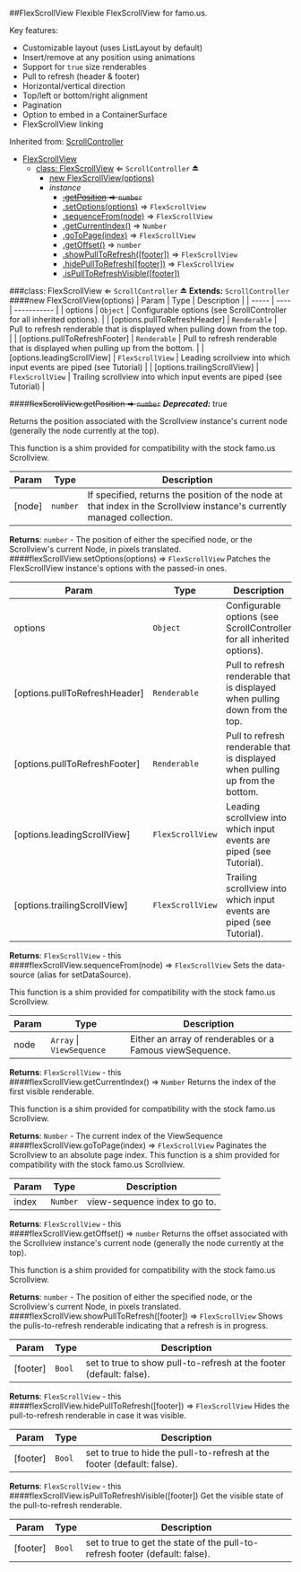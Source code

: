 <a name="module_FlexScrollView"></a>
##FlexScrollView
Flexible FlexScrollView for famo.us.

Key features:
-    Customizable layout (uses ListLayout by default)
-    Insert/remove at any position using animations
-    Support for `true` size renderables
-    Pull to refresh (header & footer)
-    Horizontal/vertical direction
-    Top/left or bottom/right alignment
-    Pagination
-    Option to embed in a ContainerSurface
-    FlexScrollView linking

Inherited from: [ScrollController](./ScrollController.md)


* [FlexScrollView](#module_FlexScrollView)
  * [class: FlexScrollView](#exp_module_FlexScrollView--FlexScrollView) ⇐ <code>ScrollController</code> ⏏
    * [new FlexScrollView(options)](#new_module_FlexScrollView--FlexScrollView_new)
    * _instance_
      * ~~[.getPosition](#module_FlexScrollView--FlexScrollView#getPosition) ⇒ <code>number</code>~~
      * [.setOptions(options)](#module_FlexScrollView--FlexScrollView#setOptions) ⇒ <code>FlexScrollView</code>
      * [.sequenceFrom(node)](#module_FlexScrollView--FlexScrollView#sequenceFrom) ⇒ <code>FlexScrollView</code>
      * [.getCurrentIndex()](#module_FlexScrollView--FlexScrollView#getCurrentIndex) ⇒ <code>Number</code>
      * [.goToPage(index)](#module_FlexScrollView--FlexScrollView#goToPage) ⇒ <code>FlexScrollView</code>
      * [.getOffset()](#module_FlexScrollView--FlexScrollView#getOffset) ⇒ <code>number</code>
      * [.showPullToRefresh([footer])](#module_FlexScrollView--FlexScrollView#showPullToRefresh) ⇒ <code>FlexScrollView</code>
      * [.hidePullToRefresh([footer])](#module_FlexScrollView--FlexScrollView#hidePullToRefresh) ⇒ <code>FlexScrollView</code>
      * [.isPullToRefreshVisible([footer])](#module_FlexScrollView--FlexScrollView#isPullToRefreshVisible)

<a name="exp_module_FlexScrollView--FlexScrollView"></a>
###class: FlexScrollView ⇐ <code>ScrollController</code> ⏏
**Extends:** <code>ScrollController</code>  
<a name="new_module_FlexScrollView--FlexScrollView_new"></a>
####new FlexScrollView(options)
| Param | Type | Description |
| ----- | ---- | ----------- |
| options | <code>Object</code> | Configurable options (see ScrollController for all inherited options). |
| \[options.pullToRefreshHeader\] | <code>Renderable</code> | Pull to refresh renderable that is displayed when pulling down from the top. |
| \[options.pullToRefreshFooter\] | <code>Renderable</code> | Pull to refresh renderable that is displayed when pulling up from the bottom. |
| \[options.leadingScrollView\] | <code>FlexScrollView</code> | Leading scrollview into which input events are piped (see Tutorial) |
| \[options.trailingScrollView\] | <code>FlexScrollView</code> | Trailing scrollview into which input events are piped (see Tutorial) |

<a name="module_FlexScrollView--FlexScrollView#getPosition"></a>
####~~flexScrollView.getPosition ⇒ <code>number</code>~~
***Deprecated:*** true  

Returns the position associated with the Scrollview instance's current node
(generally the node currently at the top).

This function is a shim provided for compatibility with the stock famo.us Scrollview.

| Param | Type | Description |
| ----- | ---- | ----------- |
| \[node\] | <code>number</code> | If specified, returns the position of the node at that index in the Scrollview instance's currently managed collection. |

**Returns**: <code>number</code> - The position of either the specified node, or the Scrollview's current Node,
in pixels translated.  
<a name="module_FlexScrollView--FlexScrollView#setOptions"></a>
####flexScrollView.setOptions(options) ⇒ <code>FlexScrollView</code>
Patches the FlexScrollView instance's options with the passed-in ones.

| Param | Type | Description |
| ----- | ---- | ----------- |
| options | <code>Object</code> | Configurable options (see ScrollController for all inherited options). |
| \[options.pullToRefreshHeader\] | <code>Renderable</code> | Pull to refresh renderable that is displayed when pulling down from the top. |
| \[options.pullToRefreshFooter\] | <code>Renderable</code> | Pull to refresh renderable that is displayed when pulling up from the bottom. |
| \[options.leadingScrollView\] | <code>FlexScrollView</code> | Leading scrollview into which input events are piped (see Tutorial). |
| \[options.trailingScrollView\] | <code>FlexScrollView</code> | Trailing scrollview into which input events are piped (see Tutorial). |

**Returns**: <code>FlexScrollView</code> - this  
<a name="module_FlexScrollView--FlexScrollView#sequenceFrom"></a>
####flexScrollView.sequenceFrom(node) ⇒ <code>FlexScrollView</code>
Sets the data-source (alias for setDataSource).

This function is a shim provided for compatibility with the stock famo.us Scrollview.

| Param | Type | Description |
| ----- | ---- | ----------- |
| node | <code>Array</code> \| <code>ViewSequence</code> | Either an array of renderables or a Famous viewSequence. |

**Returns**: <code>FlexScrollView</code> - this  
<a name="module_FlexScrollView--FlexScrollView#getCurrentIndex"></a>
####flexScrollView.getCurrentIndex() ⇒ <code>Number</code>
Returns the index of the first visible renderable.

This function is a shim provided for compatibility with the stock famo.us Scrollview.

**Returns**: <code>Number</code> - The current index of the ViewSequence  
<a name="module_FlexScrollView--FlexScrollView#goToPage"></a>
####flexScrollView.goToPage(index) ⇒ <code>FlexScrollView</code>
Paginates the Scrollview to an absolute page index. This function is a shim provided
for compatibility with the stock famo.us Scrollview.

| Param | Type | Description |
| ----- | ---- | ----------- |
| index | <code>Number</code> | view-sequence index to go to. |

**Returns**: <code>FlexScrollView</code> - this  
<a name="module_FlexScrollView--FlexScrollView#getOffset"></a>
####flexScrollView.getOffset() ⇒ <code>number</code>
Returns the offset associated with the Scrollview instance's current node
(generally the node currently at the top).

This function is a shim provided for compatibility with the stock famo.us Scrollview.

**Returns**: <code>number</code> - The position of either the specified node, or the Scrollview's current Node,
in pixels translated.  
<a name="module_FlexScrollView--FlexScrollView#showPullToRefresh"></a>
####flexScrollView.showPullToRefresh([footer]) ⇒ <code>FlexScrollView</code>
Shows the pulls-to-refresh renderable indicating that a refresh is in progress.

| Param | Type | Description |
| ----- | ---- | ----------- |
| \[footer\] | <code>Bool</code> | set to true to show pull-to-refresh at the footer (default: false). |

**Returns**: <code>FlexScrollView</code> - this  
<a name="module_FlexScrollView--FlexScrollView#hidePullToRefresh"></a>
####flexScrollView.hidePullToRefresh([footer]) ⇒ <code>FlexScrollView</code>
Hides the pull-to-refresh renderable in case it was visible.

| Param | Type | Description |
| ----- | ---- | ----------- |
| \[footer\] | <code>Bool</code> | set to true to hide the pull-to-refresh at the footer (default: false). |

**Returns**: <code>FlexScrollView</code> - this  
<a name="module_FlexScrollView--FlexScrollView#isPullToRefreshVisible"></a>
####flexScrollView.isPullToRefreshVisible([footer])
Get the visible state of the pull-to-refresh renderable.

| Param | Type | Description |
| ----- | ---- | ----------- |
| \[footer\] | <code>Bool</code> | set to true to get the state of the pull-to-refresh footer (default: false). |

